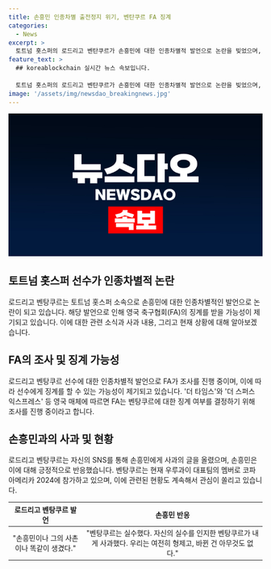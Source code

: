 ```yaml
---
title: 손흥민 인종차별 출전정지 위기, 벤탄쿠르 FA 징계
categories:
  - News
excerpt: >
  토트넘 홋스퍼의 로드리고 벤탄쿠르가 손흥민에 대한 인종차별적 발언으로 논란을 빚었으며, 영국 축구협회(FA)가 징계 여부를 조사 중인 것으로 알려졌다. 벤탄쿠르는 자국 방송 프로그램에 출연해 "동양인은 모두 똑같이 생겼다"는 발언을 하고 팬들의 비난을 받았으나, 이에 손흥민은 벤탄쿠르의 사과를 받아들였다. 현재 벤탄쿠르는 우루과이 대표팀으로 코파 아메리카 2024에 참가하고 있다. FA가 벤탄쿠르에게 징계를 할지 여부는 계속해서 논의 중이다.
feature_text: >
  ## koreablockchain 실시간 뉴스 속보입니다.

  토트넘 홋스퍼의 로드리고 벤탄쿠르가 손흥민에 대한 인종차별적 발언으로 논란을 빚었으며, 영국 축구협회(FA)가 징계 여부를 조사 중인 것으로 알려졌다. 벤탄쿠르는 자국 방송 프로그램에 출연해 "동양인은 모두 똑같이 생겼다"는 발언을 하고 팬들의 비난을 받았으나, 이에 손흥민은 벤탄쿠르의 사과를 받아들였다. 현재 벤탄쿠르는 우루과이 대표팀으로 코파 아메리카 2024에 참가하고 있다. FA가 벤탄쿠르에게 징계를 할지 여부는 계속해서 논의 중이다.
image: '/assets/img/newsdao_breakingnews.jpg'
---
```


<p><img src="/assets/img/newsdao_breakingnews.jpg" alt="koreablockchain 속보" /></p>

<h2 data-ke-size="size26">토트넘 홋스퍼 선수가 인종차별적 논란</h2>

<p data-ke-size="size16">로드리고 벤탕쿠르는 토트넘 홋스퍼 소속으로 손흥민에 대한 인종차별적인 발언으로 논란이 되고 있습니다. 해당 발언으로 인해 영국 축구협회(FA)의 징계를 받을 가능성이 제기되고 있습니다. 이에 대한 관련 소식과 사과 내용, 그리고 현재 상황에 대해 알아보겠습니다.</p>

<h2 data-ke-size="size26">FA의 조사 및 징계 가능성</h2>

<p data-ke-size="size16">로드리고 벤탕쿠르 선수에 대한 인종차별적 발언으로 FA가 조사를 진행 중이며, 이에 따라 선수에게 징계를 할 수 있는 가능성이 제기되고 있습니다. '더 타임스'와 '더 스퍼스 익스프레스' 등 영국 매체에 따르면 FA는 벤탕쿠르에 대한 징계 여부를 결정하기 위해 조사를 진행 중이라고 합니다.</p>

<h2 data-ke-size="size26">손흥민과의 사과 및 현황</h2>

<p data-ke-size="size16">로드리고 벤탕쿠르는 자신의 SNS를 통해 손흥민에게 사과의 글을 올렸으며, 손흥민은 이에 대해 긍정적으로 반응했습니다. 벤탕쿠르는 현재 우루과이 대표팀의 멤버로 코파 아메리카 2024에 참가하고 있으며, 이에 관련된 현황도 계속해서 관심이 쏠리고 있습니다. </p>

<table>
<thead>
<tr>
<th style="text-align: center;">로드리고 벤탕쿠르 발언</th>
<th style="text-align: center;">손흥민 반응</th>
</tr>
</thead>
<tbody>
<tr>
<td style="text-align: center;">"손흥민이나 그의 사촌이나 똑같이 생겼다."</td>
<td style="text-align: center;">"벤탕쿠르는 실수했다. 자신의 실수를 인지한 벤탕쿠르가 내게 사과했다. 우리는 여전히 형제고, 바뀐 건 아무것도 없다."</td>
</tr>
</tbody>
</table>

<p data-ke-size="size16">&nbsp;</p>

